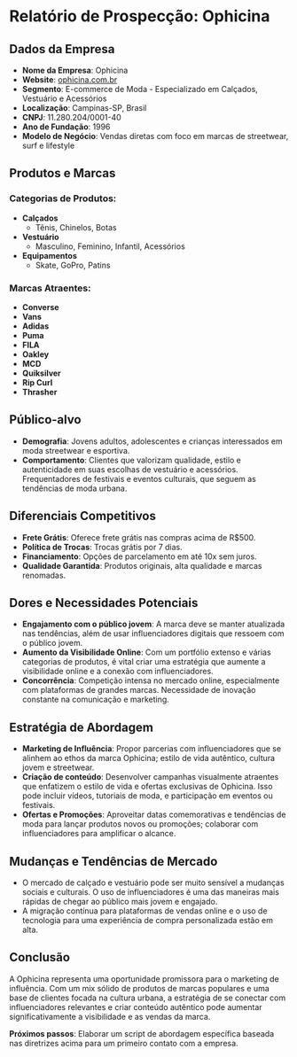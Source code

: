 # Relatório de Prospecção: Ophicina

## Dados da Empresa
- **Nome da Empresa**: Ophicina
- **Website**: [ophicina.com.br](http://www.ophicina.com.br)
- **Segmento**: E-commerce de Moda - Especializado em Calçados, Vestuário e Acessórios
- **Localização**: Campinas-SP, Brasil
- **CNPJ**: 11.280.204/0001-40
- **Ano de Fundação**: 1996
- **Modelo de Negócio**: Vendas diretas com foco em marcas de streetwear, surf e lifestyle

## Produtos e Marcas
### Categorias de Produtos:
- **Calçados**
  - Tênis, Chinelos, Botas
- **Vestuário**
  - Masculino, Feminino, Infantil, Acessórios 
- **Equipamentos**
  - Skate, GoPro, Patins

### Marcas Atraentes:
- **Converse**
- **Vans**
- **Adidas**
- **Puma**
- **FILA**
- **Oakley**
- **MCD**
- **Quiksilver**
- **Rip Curl**
- **Thrasher**

## Público-alvo
- **Demografia**: Jovens adultos, adolescentes e crianças interessados em moda streetwear e esportiva.
- **Comportamento**: Clientes que valorizam qualidade, estilo e autenticidade em suas escolhas de vestuário e acessórios. Frequentadores de festivais e eventos culturais, que seguem as tendências de moda urbana.

## Diferenciais Competitivos
- **Frete Grátis**: Oferece frete grátis nas compras acima de R$500.
- **Política de Trocas**: Trocas grátis por 7 dias.
- **Financiamento**: Opções de parcelamento em até 10x sem juros.
- **Qualidade Garantida**: Produtos originais, alta qualidade e marcas renomadas.

## Dores e Necessidades Potenciais
- **Engajamento com o público jovem**: A marca deve se manter atualizada nas tendências, além de usar influenciadores digitais que ressoem com o público jovem.
- **Aumento da Visibilidade Online**: Com um portfólio extenso e várias categorias de produtos, é vital criar uma estratégia que aumente a visibilidade online e a conexão com influenciadores.
- **Concorrência**: Competição intensa no mercado online, especialmente com plataformas de grandes marcas. Necessidade de inovação constante na comunicação e marketing.

## Estratégia de Abordagem
- **Marketing de Influência**: Propor parcerias com influenciadores que se alinhem ao ethos da marca Ophicina; estilo de vida autêntico, cultura jovem e streetwear.
- **Criação de conteúdo**: Desenvolver campanhas visualmente atraentes que enfatizem o estilo de vida e ofertas exclusivas de Ophicina. Isso pode incluir vídeos, tutoriais de moda, e participação em eventos ou festivais.
- **Ofertas e Promoções**: Aproveitar datas comemorativas e tendências de moda para lançar produtos novos ou promoções; colaborar com influenciadores para amplificar o alcance.

## Mudanças e Tendências de Mercado
- O mercado de calçado e vestuário pode ser muito sensível a mudanças sociais e culturais. O uso de influenciadores é uma das maneiras mais rápidas de chegar ao público mais jovem e engajado.
- A migração contínua para plataformas de vendas online e o uso de tecnologia para uma experiência de compra personalizada estão em alta.

## Conclusão
A Ophicina representa uma oportunidade promissora para o marketing de influência. Com um mix sólido de produtos de marcas populares e uma base de clientes focada na cultura urbana, a estratégia de se conectar com influenciadores relevantes e criar conteúdo autêntico pode aumentar significativamente a visibilidade e as vendas da marca.

**Próximos passos**: Elaborar um script de abordagem específica baseada nas diretrizes acima para um primeiro contato com a empresa.